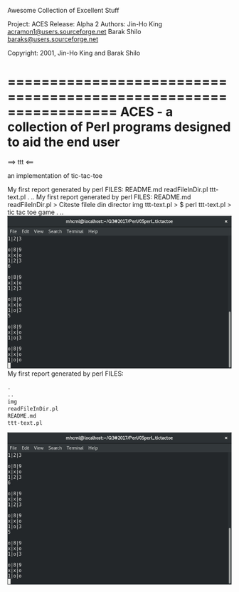 Awesome Collection of Excellent Stuff

Project:  ACES
Release:  Alpha 2
Authors:  Jin-Ho King <acramon1@users.sourceforge.net>
          Barak Shilo <baraks@users.sourceforge.net>

Copyright: 2001, Jin-Ho King and Barak Shilo

=================================================================
ACES - a collection of Perl programs designed to aid the end user
=================================================================

==> ttt <==

an implementation of tic-tac-toe

My first report generated by perl
FILES:
	README.md
	readFileInDir.pl
	ttt-text.pl
	.
	..
My first report generated by perl
FILES:
	README.md
	readFileInDir.pl > Citeste filele din director
	img
	ttt-text.pl >  $ perl ttt-text.pl > tic tac toe game
	.
	..
![img_file](img/img.jpg)
My first report generated by perl
FILES:

	.
	..
	img
	readFileInDir.pl
	README.md
	ttt-text.pl
![img_file](img/img.jpg)
